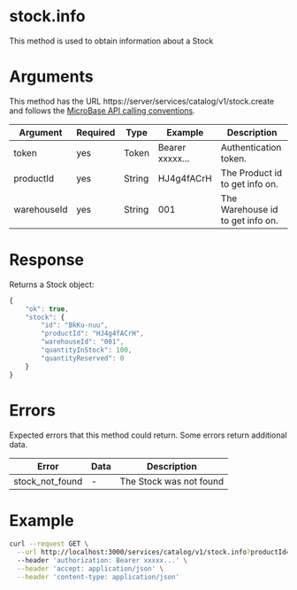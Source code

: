 # stock.info

This method is used to obtain information about a Stock

# Arguments

This method has the URL https://server/services/catalog/v1/stock.create and 
follows the [MicroBase API calling conventions](../calling-conventions.html).

Argument | Required | Type | Example | Description
---------|----------|------|---------|------------
token       | yes | Token   | Bearer xxxxx... | Authentication token.
productId   | yes | String  | HJ4g4fACrH      | The Product id to get info on.
warehouseId | yes | String  | 001             | The Warehouse id to get info on.

# Response

Returns a Stock object:

```javascript
{
    "ok": true,
    "stock": {
        "id": "BkKu-nuu",
        "productId": "HJ4g4fACrH",
        "warehouseId": "001",
        "quantityInStock": 100,
        "quantityReserved": 0
    }
}
```

# Errors

Expected errors that this method could return. Some errors return additional data.

Error | Data | Description
------|------|------------
stock_not_found | - | The Stock was not found

# Example

```bash
curl --request GET \
  --url http://localhost:3000/services/catalog/v1/stock.info?productId=HJ4g4fACrH&warehouseId=001 \
  --header 'authorization: Bearer xxxxx...' \
  --header 'accept: application/json' \
  --header 'content-type: application/json'
```